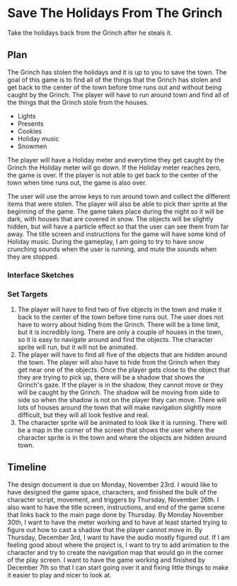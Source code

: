 # Save The Holidays From The Grinch
Take the holidays back from the Grinch after he steals it. 

## Plan
The Grinch has stolen the holidays and it is up to you to save the town. The goal of this game is to find all of the things that the Grinch has stolen and get back to the center of the town before time runs out and without being caught by the Grinch. The player will have to run around town and find all of the things that the Grinch stole from the houses.
* Lights
* Presents
* Cookies
* Holiday music
* Snowmen

The player will have a Holiday meter and everytime they get caught by the Grinch the Holiday meter will go down. If the Holiday meter reaches zero, the game is over. If the player is not able to get back to the center of the town when time runs out, the game is also over. 


The user will use the arrow keys to run around town and collect the different items that were stolen. The player will also be able to pick their sprite at the beginning of the game. The game takes place during the night so it will be dark, with houses that are covered in snow. The objects will be slightly hidden, but will have a particle effect so that the user can see them from far away. The title screen and instructions for the game will have some kind of Holiday music. During the gameplay, I am going to try to have snow crunching sounds when the user is running, and mute the sounds when they are stopped. 

### Interface Sketches
[logo]: https://github.com/lh3006a/csc470-fall2020/blob/master/exercises/final/Drawing.png

### Set Targets
1. The player will have to find two of five objects in the town and make it back to the center of the town before time runs out. The user does not have to worry about hiding from the Grinch. There will be a time limit, but it is incredibly long. There are only a couple of houses in the town, so it is easy to navigate around and find the objects. The character sprite will run, but it will not be animated. 
2. The player will have to find all five of the objects that are hidden around the town. The player will also have to hide from the Grinch when they get near one of the objects. Once the player gets close to the object that they are trying to pick up, there will be a shadow that shows the Grinch's gaze. If the player is in the shadow, they cannot move or they will be caught by the Grinch. The shadow will be moving from side to side so when the shadow is not on the player they can move. There will lots of houses around the town that will make navigation slightly more difficult, but they will all look festive and real. 
3. The character sprite will be animated to look like it is running. There will be a map in the corner of the screen that shows the user where the character sprite is in the town and where the objects are hidden around town. 

## Timeline
The design document is due on Monday, November 23rd. I would like to have designed the game space, characters, and finished the bulk of the character script, movement, and triggers by Thursday, November 26th. I also want to have the title screen, instructions, and end of the game scene that links back to the main page done by Thursday. By Monday November 30th, I want to have the meter working and to have at least started trying to figure out how to cast a shadow that the player cannot move in. By Thursday, December 3rd, I want to have the audio mostly figured out. If I am feeling good about where the project is, I want to try to add animation to the character and try to create the navigation map that would go in the corner of the play screen. I want to have the game working and finished by December 7th so that I can start going over it and fixing little things to make it easier to play and nicer to look at. 



